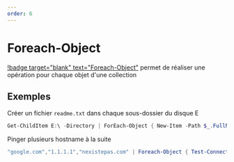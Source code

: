```yaml
---
order: 6
--- 
```


# Foreach-Object

[!badge target="blank" text="Foreach-Object"](https://learn.microsoft.com/fr-fr/powershell/module/microsoft.powershell.core/foreach-object?view=powershell-7.3) permet de réaliser une opération pour chaque objet d'une collection

## Exemples

Créer un fichier `readme.txt` dans chaque sous-dossier du disque E
```powershell
Get-ChildItem E:\ -Directory | ForEach-Object { New-Item -Path $_.FullName -Name "Readme.txt" }
```

Pinger plusieurs hostname à la suite
```powershell
"google.com","1.1.1.1","nexistepas.com" | Foreach-Object { Test-Connection $_ -Count 1 }
```


